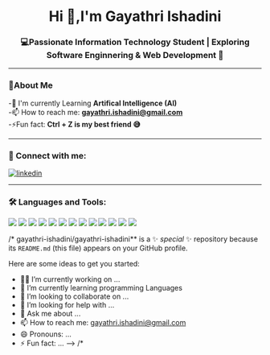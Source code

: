 <h1 align="center"> Hi 👋,I'm Gayathri Ishadini</h1>
<h3 align="center">💻Passionate Information Technology Student | Exploring Software Enginnering & Web Development 🚀</h3>
  
---
### 🌱About Me
 -🌱 I'm currently Learning **Artifical Intelligence (AI)**<br>
 -📫 How to reach me:
 **gayathri.ishadini@gmail.com**<br>
 -⚡Fun fact: **Ctrl + Z is my best friend 😅**

 ---
 ### 🔗 Connect with me:
 <p align="left">
 <a
   href="https://www.linkedin.com/in/gayathri-ishadini-387358367?utm_source=share&utm_campaign=share_via&utm_content=profile&utm_medium=android_app"target="blank">
<img align="center"
src="C:\Users\LM\Desktop\Final Year LMS projects"alt="linkedin"/> 
 </a>
 </p>

 ---
 ### 🛠️ Languages and Tools:
 <p align="left">
 <img src="https://img.shields.io/badge/Node.js-339933?style=for-the-badge&logo=nodedotjs&logoColor=white
https://img.shields.io/badge/C-00599C?style=for-the-badge&logo=c&logoColor=white"/>
  <img src="https://img.shields.io/badge/C++-00599C?style=for-the-badge&logo=cplusplus&logoColor=white"/>
  <img src="https://img.shields.io/badge/Java-red?style=for-the-badge&logo=java&logoColor=white"/>
  <img src="https://img.shields.io/badge/Python-3776AB?style=for-the-badge&logo=python&logoColor=white"/>
  <img src="https://img.shields.io/badge/JavaScript-F7DF1E?style=for-the-badge&logo=javascript&logoColor=black"/>
  <img src="https://img.shields.io/badge/HTML5-E34F26?style=for-the-badge&logo=html5&logoColor=white"/>
  <img src="https://img.shields.io/badge/CSS3-1572B6?style=for-the-badge&logo=css3&logoColor=white"/>
  <img src="https://img.shields.io/badge/React-20232A?style=for-the-badge&logo=react&logoColor=61DAFB"/>
  <img src="https://img.shields.io/badge/Node.js-339933?style=for-the-badge&logo=nodedotjs&logoColor=white"/>
  <img src="https://img.shields.io/badge/Express.js-000000?style=for-the-badge&logo=express&logoColor=white"/>
  <img src="https://img.shields.io/badge/MySQL-4479A1?style=for-the-badge&logo=mysql&logoColor=white"/>
  <img src="https://img.shields.io/badge/MongoDB-47A248?style=for-the-badge&logo=mongodb&logoColor=white"/>
  <img src="https://img.shields.io/badge/Docker-2496ED?style=for-the-badge&logo=docker&logoColor=white"/>
</p>
























   
/*
gayathri-ishadini/gayathri-ishadini** is a ✨ _special_ ✨ repository because its `README.md` (this file) appears on your GitHub profile.

Here are some ideas to get you started:

- 🧑‍💻 I’m currently working on ...
- 🌱 I’m currently learning programming Languages
- 👯 I’m looking to collaborate on ...
- 🤔 I’m looking for help with ...
- 💬 Ask me about ...
- 📫 How to reach me:
      gayathri.ishadini@gmail.com
- 😄 Pronouns: ...
- ⚡ Fun fact: ...
-->
  /*
